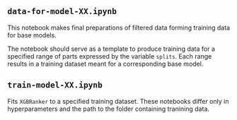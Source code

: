 ## `data-for-model-XX.ipynb`

This notebook makes final preparations of filtered data forming training data for base models.

The notebook should serve as a template to produce training data for a specified range of parts expressed by the variable `splits`. Each range results in a training dataset meant for a corresponding base model.

## `train-model-XX.ipynb`

Fits `XGBRanker` to a specified training dataset. These notebooks differ only in hyperparameters and the path to the folder containing tranining data.